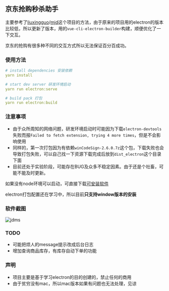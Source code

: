 ## 京东抢购秒杀助手

主要参考了[liuxingguo](https://github.com/liuxingguo)/[mjd](https://github.com/liuxingguo/mjd)这个项目的方法，由于原来的项目用的electron的版本比较低，所以更新了版本，用的`vue-cli-electron-builder`构建，顺便优化了一下交互。

京东的抢购有很多种不同的交互方式所以无法保证百分百成功。

### 使用方法

```yaml
# install dependencies 安装依赖
yarn install

# start dev server 研发环境启动
yarn run electron:serve

# build pack 打包
yarn run electron:build
```

### 注意事项

* 由于众所周知的网络问题，研发环境启动时可能因为下载`electron-devtools`失败而报`Failed to fetch extension, trying 4 more times`，但是不会影响使用
* 同样的，第一次打包因为有依赖`winCodeSign-2.6.0.7z`这个包，下载失败也会导致打包失败，可以自己找一下资源下载完成后放到`dist_electron`这个目录下面
* 目前还处于实验阶段，可能存在BUG及众多不稳定因素。由于还是个社畜，可能不能及时更新。

如果没有node环境可以启动，可直接下载[可安装软件](https://github.com/Yx1aoq1/jdms/releases/tag/0.1.0)

electron打包配置还在学习中，所以目前**只支持window版本的安装**

### 软件截图

![jdms](https://github.com/Yx1aoq1/jdms/blob/master/jdms.gif)

### TODO

* 可能把烦人的message提示改成后台日志
* 增加查询商品库存，有库存自动下单的功能

### 声明

* 项目主要是基于学习electron的目的创建的，禁止任何的商用
* 由于贫穷没有mac，所以mac版本如果有问题也无法处理，见谅
